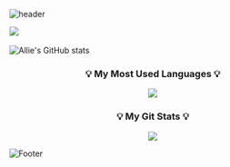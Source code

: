![header](https://capsule-render.vercel.app/api?type=waving&height=200&text=Allie's%20Github!&color=0:c2e59c,100:64b3f4)


<img src="https://github-readme-stats.vercel.app/api/top-langs/?username=seoyoung22&layout=compact"><br><br>
![Allie's GitHub stats](https://github-readme-stats.vercel.app/api?username=seoyoung22&theme=vue&show_icons=true)

<h3 align="center">💡 My Most Used Languages 💡</h3>
<p align="center">
  <a href="https://github.com/$seoyoung22">
    <img align="center" src="https://github-readme-stats.vercel.app/api/top-langs/?username=$seoyoung22&layout=compact&show_icons=$True&show_owner=$True&hide_title=${타이틀 가리기}&theme=$nord&hide=$css" />
  </a>
</p>
<h3 align="center">💡 My Git Stats 💡</h3>
<p align="center">
  <a href="https://github.com/$seoyoung22">
    <img align="center" src="https://github-readme-stats.vercel.app/api?username=$seoyoung22&hide_title=$ture&show_icons=$true&include_all_commits=$true&theme=$nord" />
  </a>
</p>



![Footer](https://capsule-render.vercel.app/api?type=waving&height=200&color=0:c2e59c,100:64b3f4&section=footer)
